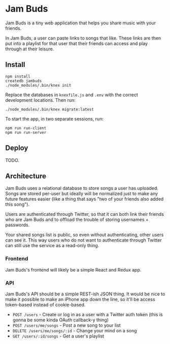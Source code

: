 # Jam Buds

Jam Buds is a tiny web application that helps you share music with your friends.

In Jam Buds, a user can paste links to songs that like. These links are then put into a playlist for that user that their friends can access and play through at their leisure.

## Install

```
npm install
createdb jambuds
./node_modules/.bin/knex init
```

Replace the databases in `knexfile.js` and `.env` with the correct development locations. Then run:

```
./node_modules/.bin/knex migrate:latest
```

To start the app, in two separate sessions, run:

```
npm run run-client
npm run run-server
```

## Deploy

TODO.

## Architecture

Jam Buds uses a relational database to store songs a user has uploaded. Songs are stored per-user but ideally will be normalized just to make any future features easier (like a thing that says "two of your friends also added this song").

Users are authenticated through Twitter, so that it can both link their friends who are Jam Buds and to offload the trouble of storing usernames + passwords.

Your shared songs list is public, so even without authenticating, other users can see it. This way users who do not want to authenticate through Twitter can still use the service as a read-only thing.

### Frontend

Jam Buds's frontend will likely be a simple React and Redux app.

### API

Jam Buds's API should be a simple REST-ish JSON thing. It would be nice to make it possible to make an iPhone app down the line, so it'll be access token-based instead of cookie-based.

* `POST /users` - Create or log in as a user with a Twitter auth token (this is gonna be some kinda OAuth callback-y thing)
* `POST /users/me/songs` - Post a new song to your list
* `DELETE /users/me/songs/:id` - Change your mind on a song
* `GET /users/:id/songs` - Get a user's playlist